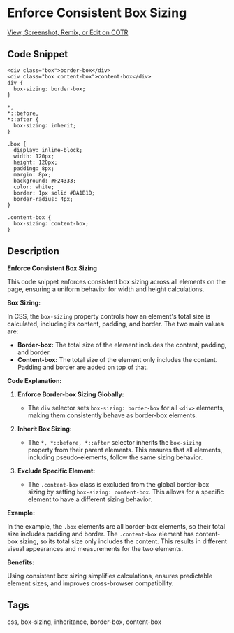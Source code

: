 # Enforce Consistent Box Sizing

[View, Screenshot, Remix, or Edit on COTR](https://cotr.dev/snippet/370)

## Code Snippet
```
<div class="box">border-box</div>
<div class="box content-box">content-box</div>
div {
  box-sizing: border-box;
}

*,
*::before,
*::after {
  box-sizing: inherit;
}

.box {
  display: inline-block;
  width: 120px;
  height: 120px;
  padding: 8px;
  margin: 8px;
  background: #F24333;
  color: white;
  border: 1px solid #BA1B1D;
  border-radius: 4px;
}

.content-box {
  box-sizing: content-box;
}
```

## Description
**Enforce Consistent Box Sizing**

This code snippet enforces consistent box sizing across all elements on the page, ensuring a uniform behavior for width and height calculations.

**Box Sizing:**

In CSS, the `box-sizing` property controls how an element's total size is calculated, including its content, padding, and border. The two main values are:

* **Border-box:** The total size of the element includes the content, padding, and border.
* **Content-box:** The total size of the element only includes the content. Padding and border are added on top of that.

**Code Explanation:**

1. **Enforce Border-box Sizing Globally:**
   - The `div` selector sets `box-sizing: border-box` for all `<div>` elements, making them consistently behave as border-box elements.

2. **Inherit Box Sizing:**
   - The `*, *::before, *::after` selector inherits the `box-sizing` property from their parent elements. This ensures that all elements, including pseudo-elements, follow the same sizing behavior.

3. **Exclude Specific Element:**
   - The `.content-box` class is excluded from the global border-box sizing by setting `box-sizing: content-box`. This allows for a specific element to have a different sizing behavior.

**Example:**

In the example, the `.box` elements are all border-box elements, so their total size includes padding and border. The `.content-box` element has content-box sizing, so its total size only includes the content. This results in different visual appearances and measurements for the two elements.

**Benefits:**

Using consistent box sizing simplifies calculations, ensures predictable element sizes, and improves cross-browser compatibility.

## Tags
css, box-sizing, inheritance, border-box, content-box
